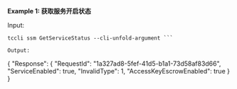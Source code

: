 **Example 1: 获取服务开启状态**



Input: 

```
tccli ssm GetServiceStatus --cli-unfold-argument ```

Output: 
```
{
    "Response": {
        "RequestId": "1a327ad8-5fef-41d5-b1a1-73d58af83d66",
        "ServiceEnabled": true,
        "InvalidType": 1,
        "AccessKeyEscrowEnabled": true
    }
}
```

